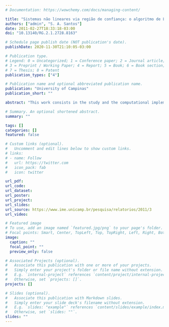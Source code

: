 ```yaml
---
# Documentation: https://wowchemy.com/docs/managing-content/

title: "Sistemas não lineares via região de confiança: o algoritmo de Levenberg-Marquardt"
authors: ["admin", "S. A. Santos"]
date: 2011-02-27T18:33:18-03:00
doi: "10.13140/RG.2.1.2728.8163"

# Schedule page publish date (NOT publication's date).
publishDate: 2020-11-30T21:10:05-03:00

# Publication type.
# Legend: 0 = Uncategorized; 1 = Conference paper; 2 = Journal article;
# 3 = Preprint / Working Paper; 4 = Report; 5 = Book; 6 = Book section;
# 7 = Thesis; 8 = Patent
publication_types: ["4"]

# Publication name and optional abbreviated publication name.
publication: "University of Campinas"
publication_short: ""

abstract: "This work consists in the study and the computational implementation of the Levenberg-Marquardt algorithm, as proposed by Moré (1978), for the solution of nonlinear systems by means of an unconstrained optimization problem. Such a method is globally convergent and can be implemented in an efficient and robust way. Our goal in the preparation of this text was to follow the analysis presented by Moré, including further details and the main ideas of trust-region methods. Moreover, we aimed to organize the necessary concepts to follow the details concerning the numerical andcomputational implementation in a concise but thorough way. The numerical experiments validated the implementation and were totally coded using the CAS Maxima, not only the main program, but also the whole set of functions and routines involving the computational linear algebra of the algorithm."

# Summary. An optional shortened abstract.
summary: ""

tags: []
categories: []
featured: false

# Custom links (optional).
#   Uncomment and edit lines below to show custom links.
# links:
# - name: Follow
#   url: https://twitter.com
#   icon_pack: fab
#   icon: twitter

url_pdf:
url_code:
url_dataset:
url_poster:
url_project:
url_slides:
url_source: https://www.ime.unicamp.br/pesquisa/relatorios/2011/3
url_video:

# Featured image
# To use, add an image named `featured.jpg/png` to your page's folder. 
# Focal points: Smart, Center, TopLeft, Top, TopRight, Left, Right, BottomLeft, Bottom, BottomRight.
image:
  caption: ""
  focal_point: ""
  preview_only: false

# Associated Projects (optional).
#   Associate this publication with one or more of your projects.
#   Simply enter your project's folder or file name without extension.
#   E.g. `internal-project` references `content/project/internal-project/index.md`.
#   Otherwise, set `projects: []`.
projects: []

# Slides (optional).
#   Associate this publication with Markdown slides.
#   Simply enter your slide deck's filename without extension.
#   E.g. `slides: "example"` references `content/slides/example/index.md`.
#   Otherwise, set `slides: ""`.
slides: ""
---
```


